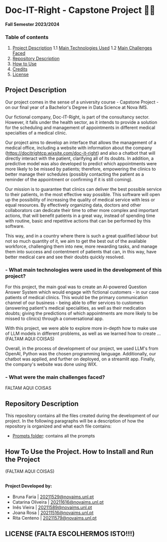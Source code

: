 # Doc-IT-Right - Capstone Project 👨‍⚕️
#### Fall Semester 2023/2024

### Table of contents

1. [Project Description](#proj_desc)
1.1 [Main Technologies Used](#main_tech)
1.2 [Main Challenges Faced](#main_chal)
2. [Repository Description](#rep_desc)
3. [How to Use](#proj_use)
4. [Credits](#credits)
5. [License](#license)

<a name="proj_desc"></a>
## Project Description

Our project comes in the sense of a university course - Capstone Project - on our final year of a Bachelor's Degree in Data Science at Nova IMS.

Our fictional company, Doc-IT-Right,  is part of the consultancy sector. However, it falls under the health sector, as it intends to provide a solution for the scheduling and management of appointments in different medical specialties of a medical clinic. 

Our project aims to develop an interface that allows the management of a medical office, including a website with information about the company (https://docitrightcp.wixsite.com/doc-it-right) and also a chatbot that will directly interact with the patient, clarifying all of its doubts. In addition, a predictive model was also developed to predict which appointments were more likely to be missed by patients; therefore, empowering the clinics to better manage their schedules (possibly contacting the patient as a reminder of the appointment or confirming if it is still coming).

Our mission is to guarantee that clinics can deliver the best possible service to their patients, in the most effective way possible. This software will open up the possibility of increasing the quality of medical service with less or equal resources. By effectively organizing data, doctors and other collaborators can dedicate their time to other more complex and important actions, that will benefit patients in a great way, instead of spending time with routine, basic and repetitive actions that can be performed by this software.

This way, and in a country where there is such a great qualified labour but not so much quantity of it, we aim to get the best out of the available workforce, challenging them into new, more rewarding tasks, and manage them into success and contentment of patients that can, in this way, have better medical care and see their doubts quickly resolved.

<a name="main_tech"></a>
### - What main technologies were used in the development of this project?
For this project, the main goal was to create an AI-powered Question Answer System which would engage with fictional customers - in our case patients of medical clinics. This would be the primary communication channel of our business - being able to offer services to customers (answering patient's medical specialities, as well as their medication doubts; giving the predictions of which appointments are more likely to be missed to clinics) through a conversational app. 

With this project, we were able to explore more in-depth how to make use of LLM models in different problems, as well as we learned how to create ... (FALTAM AQUI COISAS)

Overall, in the process of development of our project, we used LLM's from OpenAI, Python was the chosen programming language. Additionally, our chatbot was applied, and further on deployed, on a streamlit app. Finally, the company's website was done using WIX.

<a name="main_chal"></a>
### - What were the main challenges faced? 
FALTAM AQUI COISAS

<a name="rep_desc"></a>
## Repository Description
This repository contains all the files created during the development of our project. In the following paragraphs will be a description of how the repository is organized and what each file contains:
- [Prompts folder](Capstone/tree/master/Prompts): contains all the prompts 


<a name="proj_use"></a>
## How To Use the Project. How to Install and Run the Project
(FALTAM AQUI COISAS)

<a name="credits"></a>
## 
#### Project Developed by:
- Bruna Faria | 20211529@novaims.unl.pt  
- Catarina Oliveira | 20211616@novaims.unl.pt  
- Inês Vieira | 20211589@novaims.unl.pt 
- Joana Rosa | 20211516@novaims.unl.pt  
- Rita Centeno | 20211579@novaims.unl.pt
##

<a name="license"></a>
## LICENSE (FALTA ESCOLHERMOS ISTO!!!)
